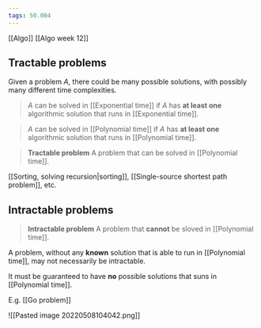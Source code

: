 ```yaml
---
tags: 50.004
---
```

[[Algo]]
[[Algo week 12]]

## Tractable problems
Given a problem $A$, there could be many possible solutions, with possibly many different time complexities.
> $A$ can be solved in [[Exponential time]] if $A$ has **at least one** algorithmic solution that runs in [[Exponential time]].

> $A$ can be solved in [[Polynomial time]] if $A$ has **at least one** algorithmic solution that runs in [[Polynomial time]].

> **Tractable problem**
> A problem that can be solved in [[Polynomial time]].

[[Sorting, solving recursion|sorting]], [[Single-source shortest path problem]], etc.

## Intractable problems
> **Intractable problem**
> A problem that **cannot** be sloved in [[Polynomial time]].

A problem, without any **known** solution that is able to run in [[Polynomial time]], may not necessarily be intractable.

It must be guaranteed to have **no** possible solutions that suns in [[Polynomial time]].

E.g. [[Go problem]]

![[Pasted image 20220508104042.png]]